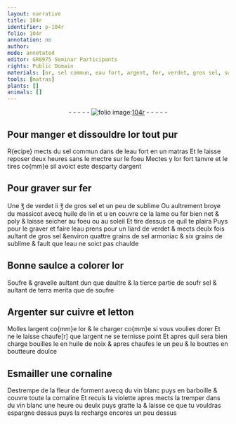 ```yaml
---
layout: narrative
title: 104r
identifier: p-104r
folio: 104r
annotation: no
author:
mode: annotated
editor: GR8975 Seminar Participants
rights: Public Domain
materials: [or, sel commun, eau fort, argent, fer, verdet, gros sel, sublime, massicot, huile de lin, sel armoniac, eau, Soufre, gravelle, sel, terra merita, soufre, Argenter, cuivre, letton, huile de noix, boutteure, Esmailler, cornaline, fleur de forment, vin blanc, violette]
tools: [matras]
plants: []
animals: []
---
```


<div class="folio" align="center">- - - - - <a href="http://gallica.bnf.fr/ark:/12148/btv1b10500001g/f213.image" target="_blank"><img src="https://cu-mkp.github.io/2017-workshop-edition/assets/photo-icon.png" alt="folio image: " style="display:inline-block; margin-bottom:-3px;"/>104r</a> - - - - - </div>    

## Pour manger et dissouldre l<span class="m">or</span> tout pur

 
R{ecipe} mects du <span class="m">sel commun</span> dans de l<span class="m">eau fort</span> en un <span class="tl">matras</span> Et le laisse reposer deux heures sans le mectre sur le foeu Mectes y l<span class="m">or</span> fort tanvre et le tires co{mm}e sil avoict este desparty d<span class="m">argent</span>
    

## Pour graver sur <span class="m">fer</span>

 
Une ℥ de <span class="m">verdet</span> ii ℥ de <span class="m">gros sel</span> et un peu de <span class="m">sublime</span> Ou aultrement broye du <span class="m">massicot</span> avecq <span class="m">huile de lin</span> et u en couvre ce la lame ou <span class="m">fer</span> bien net & poly & laisse seicher au foeu ou au soleil Et tire dessus ce quil te plaira Puys pour le graver et faire leau prens pour un liard de <span class="m">verdet</span> & mects deulx fois aultant de <span class="m">gros sel</span> &environ quattre grains de <span class="m">sel armoniac</span> & six grains de <span class="m">sublime</span> & fault que l<span class="m">eau</span> ne soict pas chaulde
    

## Bonne saulce a colorer l<span class="m">or</span>

 
<span class="m">Soufre</span> & <span class="m">gravelle</span> aultant dun que daultre & la tierce partie de soufr <span class="m">sel</span> & aultant de <span class="m">terra merita</span> que de  <span class="m">soufre</span>
    

## <span class="m">Argenter</span> sur <span class="m">cuivre</span> et <span class="m">letton</span>

 
Molles l<span class="m">argent</span> co{mm}e l<span class="m">or</span> & le charger co{mm}e si vous voulies dorer Et ne le laisse chaufe[r] que l<span class="m">argent</span> ne se ternisse point Et apres quil sera bien charge bouilles le en <span class="m">huile de noix</span> & apres chaufes le un peu & le bouttes en <span class="m">boutteure</span> doulce
    

## <span class="m">Esmailler</span> une <span class="m">cornaline</span>

 
Destrempe de la <span class="m">fleur de forment</span> avecq du <span class="m">vin blanc</span> puys en barboille & couvre toute la <span class="m">cornaline</span> Et recuis la <span class="m">violette</span> apres mects la tremper dans du <span class="m">vin blanc</span> une heure ou deulx puys gratte la & laisse ce que tu vouldras espargne dessus puys la recharge encores un peu dessus
 